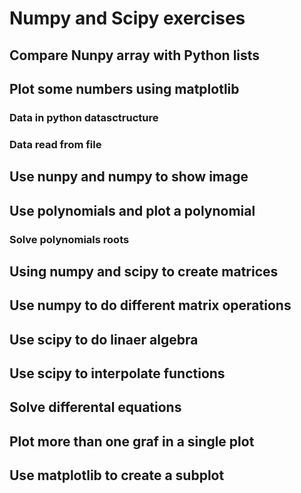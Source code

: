 # Numpy and Scipy exercises

## Compare Nunpy array with Python lists

## Plot some numbers using matplotlib
### Data in python datasctructure
### Data read from file

## Use nunpy and numpy to show image

## Use polynomials and plot a polynomial
### Solve polynomials roots

## Using numpy and scipy to create matrices

## Use numpy to do different matrix operations

## Use scipy to do linaer algebra

## Use scipy to interpolate functions

## Solve differental equations

## Plot more than one graf in a single plot

## Use matplotlib to create a subplot